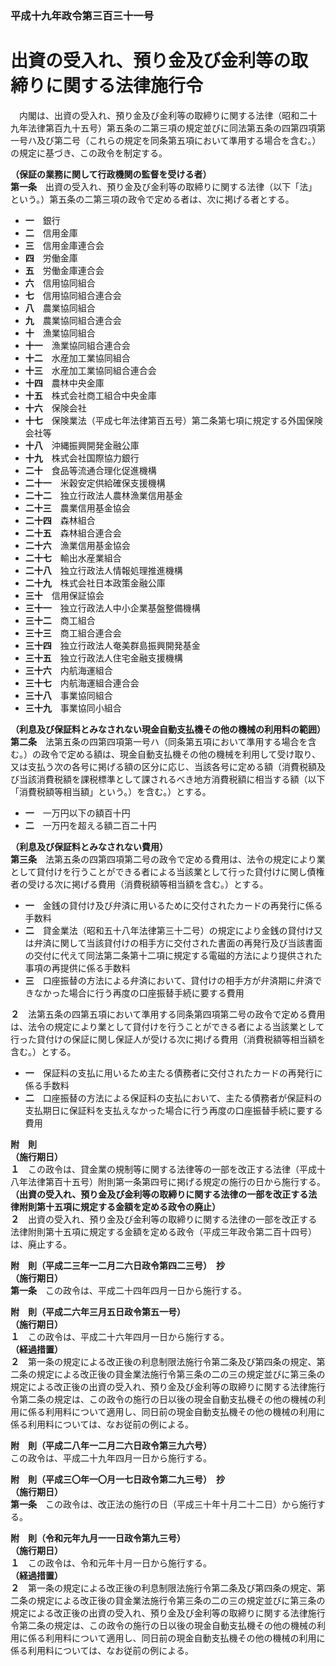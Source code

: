 ### 平成十九年政令第三百三十一号  
# 出資の受入れ、預り金及び金利等の取締りに関する法律施行令  
　内閣は、出資の受入れ、預り金及び金利等の取締りに関する法律（昭和二十九年法律第百九十五号）第五条の二第三項の規定並びに同法第五条の四第四項第一号ハ及び第二号（これらの規定を同条第五項において準用する場合を含む。）の規定に基づき、この政令を制定する。  
  
**（保証の業務に関して行政機関の監督を受ける者）**  
**第一条**　出資の受入れ、預り金及び金利等の取締りに関する法律（以下「法」という。）第五条の二第三項の政令で定める者は、次に掲げる者とする。  
* **一**　銀行  
* **二**　信用金庫  
* **三**　信用金庫連合会  
* **四**　労働金庫  
* **五**　労働金庫連合会  
* **六**　信用協同組合  
* **七**　信用協同組合連合会  
* **八**　農業協同組合  
* **九**　農業協同組合連合会  
* **十**　漁業協同組合  
* **十一**　漁業協同組合連合会  
* **十二**　水産加工業協同組合  
* **十三**　水産加工業協同組合連合会  
* **十四**　農林中央金庫  
* **十五**　株式会社商工組合中央金庫  
* **十六**　保険会社  
* **十七**　保険業法（平成七年法律第百五号）第二条第七項に規定する外国保険会社等  
* **十八**　沖縄振興開発金融公庫  
* **十九**　株式会社国際協力銀行  
* **二十**　食品等流通合理化促進機構  
* **二十一**　米穀安定供給確保支援機構  
* **二十二**　独立行政法人農林漁業信用基金  
* **二十三**　農業信用基金協会  
* **二十四**　森林組合  
* **二十五**　森林組合連合会  
* **二十六**　漁業信用基金協会  
* **二十七**　輸出水産業組合  
* **二十八**　独立行政法人情報処理推進機構  
* **二十九**　株式会社日本政策金融公庫  
* **三十**　信用保証協会  
* **三十一**　独立行政法人中小企業基盤整備機構  
* **三十二**　商工組合  
* **三十三**　商工組合連合会  
* **三十四**　独立行政法人奄美群島振興開発基金  
* **三十五**　独立行政法人住宅金融支援機構  
* **三十六**　内航海運組合  
* **三十七**　内航海運組合連合会  
* **三十八**　事業協同組合  
* **三十九**　事業協同小組合  
  
**（利息及び保証料とみなされない現金自動支払機その他の機械の利用料の範囲）**  
**第二条**　法第五条の四第四項第一号ハ（同条第五項において準用する場合を含む。）の政令で定める額は、現金自動支払機その他の機械を利用して受け取り、又は支払う次の各号に掲げる額の区分に応じ、当該各号に定める額（消費税額及び当該消費税額を課税標準として課されるべき地方消費税額に相当する額（以下「消費税額等相当額」という。）を含む。）とする。  
* **一**　一万円以下の額百十円  
* **二**　一万円を超える額二百二十円  
  
**（利息及び保証料とみなされない費用）**  
**第三条**　法第五条の四第四項第二号の政令で定める費用は、法令の規定により業として貸付けを行うことができる者による当該業として行った貸付けに関し債権者の受ける次に掲げる費用（消費税額等相当額を含む。）とする。  
* **一**　金銭の貸付け及び弁済に用いるために交付されたカードの再発行に係る手数料  
* **二**　貸金業法（昭和五十八年法律第三十二号）の規定により金銭の貸付け又は弁済に関して当該貸付けの相手方に交付された書面の再発行及び当該書面の交付に代えて同法第二条第十二項に規定する電磁的方法により提供された事項の再提供に係る手数料  
* **三**　口座振替の方法による弁済において、貸付けの相手方が弁済期に弁済できなかった場合に行う再度の口座振替手続に要する費用  
  
**２**　法第五条の四第五項において準用する同条第四項第二号の政令で定める費用は、法令の規定により業として貸付けを行うことができる者による当該業として行った貸付けの保証に関し保証人が受ける次に掲げる費用（消費税額等相当額を含む。）とする。  
* **一**　保証料の支払に用いるため主たる債務者に交付されたカードの再発行に係る手数料  
* **二**　口座振替の方法による保証料の支払において、主たる債務者が保証料の支払期日に保証料を支払えなかった場合に行う再度の口座振替手続に要する費用  
  
**附　則**  
**（施行期日）**  
**１**　この政令は、貸金業の規制等に関する法律等の一部を改正する法律（平成十八年法律第百十五号）附則第一条第四号に掲げる規定の施行の日から施行する。  
**（出資の受入れ、預り金及び金利等の取締りに関する法律の一部を改正する法律附則第十五項に規定する金額を定める政令の廃止）**  
**２**　出資の受入れ、預り金及び金利等の取締りに関する法律の一部を改正する法律附則第十五項に規定する金額を定める政令（平成三年政令第二百十四号）は、廃止する。  
  
**附　則（平成二三年一二月二六日政令第四二三号）　抄**  
**（施行期日）**  
**第一条**　この政令は、平成二十四年四月一日から施行する。  
  
**附　則（平成二六年三月五日政令第五一号）**  
**（施行期日）**  
**１**　この政令は、平成二十六年四月一日から施行する。  
**（経過措置）**  
**２**　第一条の規定による改正後の利息制限法施行令第二条及び第四条の規定、第二条の規定による改正後の貸金業法施行令第三条の二の三の規定並びに第三条の規定による改正後の出資の受入れ、預り金及び金利等の取締りに関する法律施行令第二条の規定は、この政令の施行の日以後の現金自動支払機その他の機械の利用に係る利用料について適用し、同日前の現金自動支払機その他の機械の利用に係る利用料については、なお従前の例による。  
  
**附　則（平成二八年一二月二六日政令第三九六号）**  
この政令は、平成二十九年四月一日から施行する。  
  
**附　則（平成三〇年一〇月一七日政令第二九三号）　抄**  
**（施行期日）**  
**第一条**　この政令は、改正法の施行の日（平成三十年十月二十二日）から施行する。  
  
**附　則（令和元年九月一一日政令第九三号）**  
**（施行期日）**  
**１**　この政令は、令和元年十月一日から施行する。  
**（経過措置）**  
**２**　第一条の規定による改正後の利息制限法施行令第二条及び第四条の規定、第二条の規定による改正後の貸金業法施行令第三条の二の三の規定並びに第三条の規定による改正後の出資の受入れ、預り金及び金利等の取締りに関する法律施行令第二条の規定は、この政令の施行の日以後の現金自動支払機その他の機械の利用に係る利用料について適用し、同日前の現金自動支払機その他の機械の利用に係る利用料については、なお従前の例による。  
  

